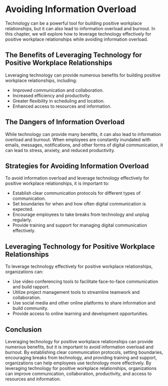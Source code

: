 Avoiding Information Overload
====================================================================================================

Technology can be a powerful tool for building positive workplace relationships, but it can also lead to information overload and burnout. In this chapter, we will explore how to leverage technology effectively for positive workplace relationships while avoiding information overload.

The Benefits of Leveraging Technology for Positive Workplace Relationships
--------------------------------------------------------------------------

Leveraging technology can provide numerous benefits for building positive workplace relationships, including:

* Improved communication and collaboration.
* Increased efficiency and productivity.
* Greater flexibility in scheduling and location.
* Enhanced access to resources and information.

The Dangers of Information Overload
-----------------------------------

While technology can provide many benefits, it can also lead to information overload and burnout. When employees are constantly inundated with emails, messages, notifications, and other forms of digital communication, it can lead to stress, anxiety, and reduced productivity.

Strategies for Avoiding Information Overload
--------------------------------------------

To avoid information overload and leverage technology effectively for positive workplace relationships, it is important to:

* Establish clear communication protocols for different types of communication.
* Set boundaries for when and how often digital communication is expected.
* Encourage employees to take breaks from technology and unplug regularly.
* Provide training and support for managing digital communication effectively.

Leveraging Technology for Positive Workplace Relationships
----------------------------------------------------------

To leverage technology effectively for positive workplace relationships, organizations can:

* Use video conferencing tools to facilitate face-to-face communication and build rapport.
* Utilize project management tools to streamline teamwork and collaboration.
* Use social media and other online platforms to share information and build community.
* Provide access to online learning and development opportunities.

Conclusion
----------

Leveraging technology for positive workplace relationships can provide numerous benefits, but it is important to avoid information overload and burnout. By establishing clear communication protocols, setting boundaries, encouraging breaks from technology, and providing training and support, organizations can help employees use technology more effectively. By leveraging technology for positive workplace relationships, organizations can improve communication, collaboration, productivity, and access to resources and information.

